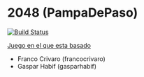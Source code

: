 # 2048 (PampaDePaso)

[![Build Status](https://travis-ci.com/pdep-mn-utn/tp-objetos-1-casa-pintada-pampadepaso.svg?token=yzhkPDVEJvW1rghB4QyV&branch=master)](https://travis-ci.com/pdep-mn-utn/tp-objetos-1-casa-pintada-pampadepaso)

[Juego en el que esta basado](https://play2048.co/)

- Franco Crivaro (francocrivaro)
- Gaspar Habif (gasparhabif)
